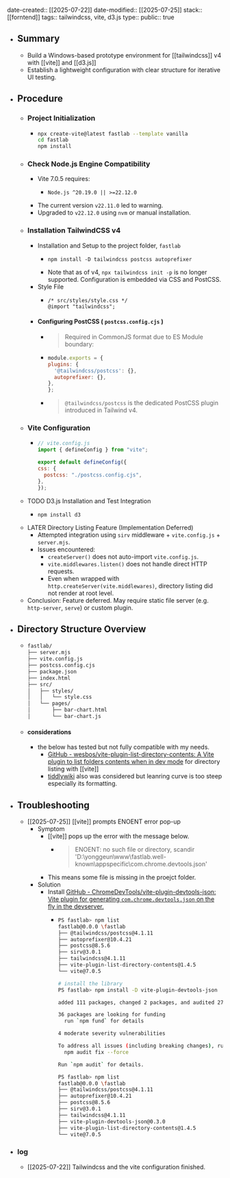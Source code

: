 date-created:: [[2025-07-22]] 
date-modified:: [[2025-07-25]] 
stack:: [[forntend]] 
tags:: tailwindcss, vite, d3.js
type::
public:: true

- ## Summary
	- Build a Windows-based prototype environment for [[tailwindcss]] v4 with [[vite]] and [[d3.js]]
	- Establish a lightweight configuration with clear structure for iterative UI testing.
- ## Procedure
	- ### Project Initialization
		- ```Bash
		  npx create-vite@latest fastlab --template vanilla
		  cd fastlab
		  npm install
		  ```
	- ### Check Node.js Engine Compatibility
		- Vite 7.0.5 requires:
			- ```
			  Node.js ^20.19.0 || >=22.12.0
			  ```
		- The current version `v22.11.0` led to warning.
		- Upgraded to `v22.12.0` using `nvm` or manual installation.
	- ### Installation TailwindCSS v4
		- Installation and Setup to the project folder, `fastlab`
			- ```
			  npm install -D tailwindcss postcss autoprefixer
			  ```
			- Note that as of v4, `npx tailwindcss init -p` is no longer supported. Configuration is embedded via CSS and PostCSS.
		- Style File
			- ```
			  /* src/styles/style.css */
			  @import "tailwindcss";
			  ```
		- #### Configuring PostCSS ( `postcss.config.cjs` )
			- > Required in CommonJS format due to ES Module boundary:
			- ```js
			  module.exports = {
			  plugins: {
			    '@tailwindcss/postcss': {},
			    autoprefixer: {},
			  },
			  };
			  ```
			- >  `@tailwindcss/postcss` is the dedicated PostCSS plugin introduced in Tailwind v4.
	- ### Vite Configuration
		- ```js
		  // vite.config.js
		  import { defineConfig } from "vite";
		  
		  export default defineConfig({
		  css: {
		    postcss: "./postcss.config.cjs",
		  },
		  });
		  ```
	- TODO D3.js Installation and Test Integration
		- ```
		  npm install d3
		  ```
	- LATER Directory Listing Feature (Implementation Deferred)
		- Attempted integration using `sirv` middleware + `vite.config.js` + `server.mjs`.
		- Issues encountered:
			- `createServer()` does not auto-import `vite.config.js`.
			- `vite.middlewares.listen()` does not handle direct HTTP requests.
			- Even when wrapped with `http.createServer(vite.middlewares)`, directory listing did not render at root level.
	- Conclusion: Feature deferred. May require static file server (e.g. `http-server`, `serve`) or custom plugin.
- ## Directory Structure Overview
	- ```bash
	  fastlab/
	  ├── server.mjs
	  ├── vite.config.js
	  ├── postcss.config.cjs
	  ├── package.json
	  ├── index.html
	  ├── src/
	  │   ├── styles/
	  │   │   └── style.css
	  │   └── pages/
	  │       ├── bar-chart.html
	  │       └── bar-chart.js
	  ```
	- #### considerations
		- the below has tested but not fully compatible with my needs.
			- [GitHub - wesbos/vite-plugin-list-directory-contents: A Vite plugin to list folders contents when in dev mode](https://github.com/wesbos/vite-plugin-list-directory-contents) for directory listing with [[vite]]
			- [tiddlywiki](https://tiddlywiki.com/static/Formatting%2520in%2520WikiText.html) also was considered but leanring curve is too steep especially its formatting.
- ## Troubleshooting
	- [[2025-07-25]] [[vite]] prompts ENOENT error pop-up
		- Symptom
			- [[vite]] pops up the error with the message below.
				- > ENOENT: no such file or directory, scandir 'D:\yonggeun\www\fastlab\.well-known\appspecific\com.chrome.devtools.json'
			- This means some file is missing in the proejct folder.
		- Solution
			- Install [GitHub - ChromeDevTools/vite-plugin-devtools-json: Vite plugin for generating `com.chrome.devtools.json` on the fly in the devserver.](https://github.com/ChromeDevTools/vite-plugin-devtools-json)
				- ```bash
				  PS fastlab> npm list
				  fastlab@0.0.0 \fastlab
				  ├── @tailwindcss/postcss@4.1.11
				  ├── autoprefixer@10.4.21
				  ├── postcss@8.5.6
				  ├── sirv@3.0.1
				  ├── tailwindcss@4.1.11
				  ├── vite-plugin-list-directory-contents@1.4.5
				  └── vite@7.0.5
				  
				  # install the library
				  PS fastlab> npm install -D vite-plugin-devtools-json
				  
				  added 111 packages, changed 2 packages, and audited 278 packages in 5s
				  
				  36 packages are looking for funding
				    run `npm fund` for details
				  
				  4 moderate severity vulnerabilities
				  
				  To address all issues (including breaking changes), run:
				    npm audit fix --force
				  
				  Run `npm audit` for details.
				  
				  PS fastlab> npm list
				  fastlab@0.0.0 \fastlab
				  ├── @tailwindcss/postcss@4.1.11
				  ├── autoprefixer@10.4.21
				  ├── postcss@8.5.6
				  ├── sirv@3.0.1
				  ├── tailwindcss@4.1.11
				  ├── vite-plugin-devtools-json@0.3.0
				  ├── vite-plugin-list-directory-contents@1.4.5
				  └── vite@7.0.5
				  ```
- ### log
	- [[2025-07-22]] Tailwindcss and the vite configuration finished.